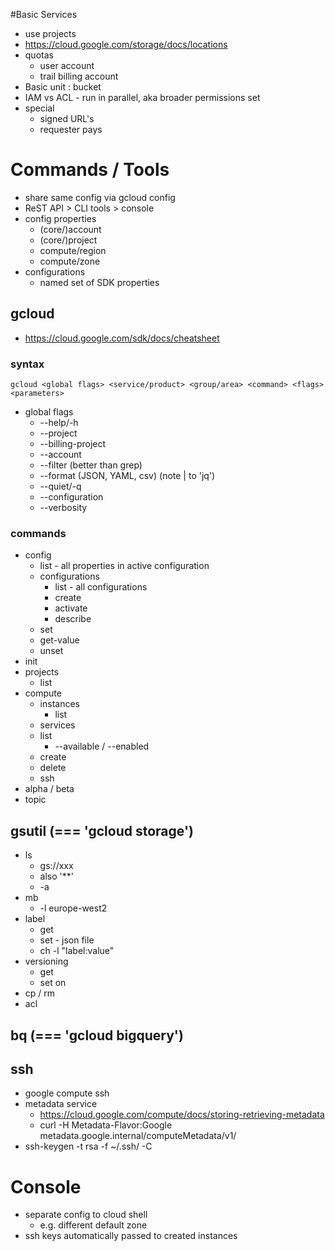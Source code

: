 #Basic Services
* use projects
* https://cloud.google.com/storage/docs/locations
* quotas
  * user account
  * trail billing account
* Basic unit : bucket 
* IAM vs ACL - run in parallel, aka broader permissions set
* special
  * signed URL's
  * requester pays
  
  
# Commands / Tools
* share same config via gcloud config 
* ReST API > CLI tools > console
* config properties
  * (core/)account
  * (core/)project
  * compute/region
  * compute/zone
* configurations
  * named set of SDK properties

## gcloud
* https://cloud.google.com/sdk/docs/cheatsheet
### syntax
    gcloud <global flags> <service/product> <group/area> <command> <flags> <parameters>
* global flags
  - --help/-h
  - --project <ProjectID>
  - --billing-project
  - --account <Account>
  - --filter (better than grep)
  - --format (JSON, YAML, csv) (note | to 'jq')
  - --quiet/-q
  - --configuration <name>
  - --verbosity
### commands

* config
  * list - all properties in active configuration
  * configurations
    * list - all configurations
    * create <name>
    * activate <name>
    * describe <name>
  * set <property> <value>
  * get-value
  * unset
* init
* projects
  * list
* compute
  * instances
    * list  
  * services
  * list
    * --available / --enabled
  * create
  * delete  
  * ssh
* alpha / beta  
* topic
    
## gsutil (=== 'gcloud storage')
* ls 
  * gs://xxx
  * also '**'  
  * -a 
* mb 
  * -l europe-west2
* label
  * get
  * set - json file
  * ch -l "label:value" 
* versioning
  * get
  * set on
* cp / rm 
* acl

## bq (=== 'gcloud bigquery')

## ssh
* google compute ssh <instance name>
* metadata service
  * https://cloud.google.com/compute/docs/storing-retrieving-metadata
  * curl -H Metadata-Flavor:Google metadata.google.internal/computeMetadata/v1/
* ssh-keygen -t rsa -f ~/.ssh/<private-key-filename> -C <user-name>
  

    
# Console
* separate config to cloud shell
  * e.g. different default zone
* ssh keys automatically passed to created instances
    
    
  
